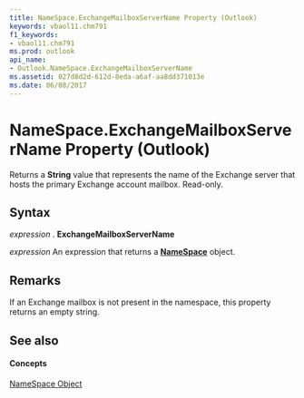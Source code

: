 ```yaml
---
title: NameSpace.ExchangeMailboxServerName Property (Outlook)
keywords: vbaol11.chm791
f1_keywords:
- vbaol11.chm791
ms.prod: outlook
api_name:
- Outlook.NameSpace.ExchangeMailboxServerName
ms.assetid: 027d8d2d-612d-8eda-a6af-aa8dd371013e
ms.date: 06/08/2017
---
```



# NameSpace.ExchangeMailboxServerName Property (Outlook)

Returns a  **String** value that represents the name of the Exchange server that hosts the primary Exchange account mailbox. Read-only.


## Syntax

 _expression_ . **ExchangeMailboxServerName**

 _expression_ An expression that returns a **[NameSpace](Outlook.NameSpace.md)** object.


## Remarks

If an Exchange mailbox is not present in the namespace, this property returns an empty string.


## See also


#### Concepts


[NameSpace Object](Outlook.NameSpace.md)

